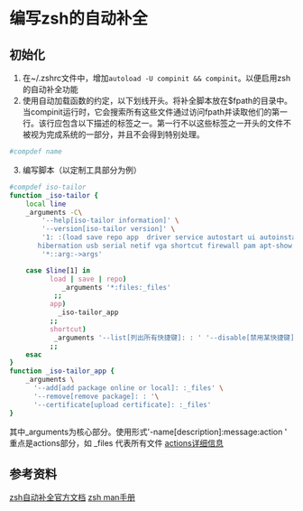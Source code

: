 # 编写zsh的自动补全
## 初始化
1. 在~/.zshrc文件中，增加`autoload -U compinit && compinit`。以便启用zsh的自动补全功能
2. 使用自动加载函数的约定，以下划线开头。将补全脚本放在$fpath的目录中。当compinit运行时，它会搜索所有这些文件通过访问fpath并读取他们的第一行。该行应包含以下描述的标签之一。第一行不以这些标签之一开头的文件不被视为完成系统的一部分，并且不会得到特别处理。
```bash
#compdef name
```
3. 编写脚本（以定制工具部分为例）
```bash
#compdef iso-tailor
function _iso-tailor {
    local line
    _arguments -C\
        '--help[iso-tailor information]' \
        '--version[iso-tailor version]' \
        '1: :(load save repo app  driver service autostart ui autoinstall autologin bootloader syslog \
	   hibernation usb serial netif vga shortcut firewall pam apt-show apt-policy developmode kernel)' \
        '*::arg:->args'

    case $line[1] in
          load | save | repo)
             _arguments '*:files:_files'
           ;;
          app)
            _iso-tailor_app
          ;;
          shortcut)
           _arguments '--list[列出所有快捷键]: : ' '--disable[禁用某快捷键]: : ' '--enable[启用某快捷键]: : '
          ;;
    esac
}
function _iso-tailor_app {
    _arguments \
      '--add[add package online or local]: :_files' \
      '--remove[remove package]: : '\
      '--certificate[upload certificate]: :_files'
}
```
其中_arguments为核心部分。使用形式'-name[description]:message:action '  
重点是actions部分，如 _files 代表所有文件 [actions详细信息](https://github.com/zsh-users/zsh-completions/blob/master/zsh-completions-howto.org#actions)



## 参考资料

[zsh自动补全官方文档](http://zsh.sourceforge.net/Doc/Release/Completion-System.html#Completion-Functions)
[zsh man手册](https://linux.die.net/man/1/zshcompsys)